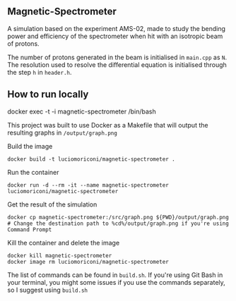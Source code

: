 ## Magnetic-Spectrometer 
A simulation based on the experiment AMS-02, made to study the bending power and efficiency of the spectrometer when hit with an isotropic beam of protons.  

The number of protons generated in the beam is initialised in `main.cpp` as `N`. The resolution used to resolve the differential equation is initialised through the step `h` in `header.h`.

## How to run locally

docker exec -t -i magnetic-spectrometer /bin/bash

This project was built to use Docker as a Makefile that will output the resulting graphs in `/output/graph.png`

Build the image
```
docker build -t luciomoriconi/magnetic-spectrometer .
```
Run the container
```
docker run -d --rm -it --name magnetic-spectrometer luciomoriconi/magnetic-spectrometer
```
Get the result of the simulation
```
docker cp magnetic-spectrometer:/src/graph.png ${PWD}/output/graph.png # Change the destination path to %cd%/output/graph.png if you're using Command Prompt
```
Kill the container and delete the image
```
docker kill magnetic-spectrometer
docker image rm luciomoriconi/magnetic-spectrometer
```

The list of commands can be found in `build.sh`. 
If you're using Git Bash in your terminal, you might some issues if you use the commands separately, so I suggest using `build.sh`
